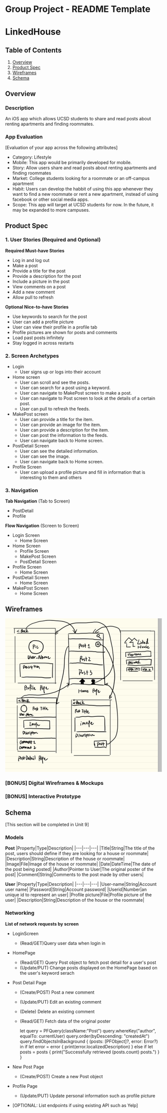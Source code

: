 Group Project - README Template
===

# LinkedHouse

## Table of Contents
1. [Overview](#Overview)
1. [Product Spec](#Product-Spec)
1. [Wireframes](#Wireframes)
2. [Schema](#Schema)

## Overview
### Description
An iOS app which allows UCSD students to share and read posts about renting apartments and finding roommates.
### App Evaluation
[Evaluation of your app across the following attributes]
- Category: Lifestyle
- Mobile: This app would be primarily developed for mobile.
- Story: Allow users share and read posts about renting apartments and finding roommates
- Market: College students looking for a roommate or an off-campus apartment
- Habit: Users can develop the habbit of using this app whenever they want to find a new roommate or rent a new apartment, instead of using facebook or other social media apps.
- Scope: This app will target at UCSD students for now. In the future, it may be expanded to more campuses.

## Product Spec

### 1. User Stories (Required and Optional)

**Required Must-have Stories**

* Log in and log out
* Make a post
* Provide a title for the post
* Provide a description for the post
* Include a picture in the post
* View comments on a post
* Add a new comment
* Allow pull to refresh


**Optional Nice-to-have Stories**

* Use keywords to search for the post
* User can add a profile picture
* User can view their profile in a profile tab
* Profile pictures are shown for posts and comments
* Load past posts infinitely
* Stay logged in across restarts

### 2. Screen Archetypes
* Login
   * User signs up or logs into their account
* Home screen 
   * User can scroll and see the posts.
   * User can search for a post using a keyword.
   * User can navigate to MakePost screen to make a post.
   * User can navigate to Post screen to look at the details of a certain post.
   * User can pull to refresh the feeds.
* MakePost screen 
   * User can provide a title for the item.
   * User can provide an image for the item.
   * User can provide a description for the item.
   * User can post the information to the feeds.
   * User can navigate back to Home screen.
* PostDetail Screen
   * User can see the detailed information.
   * User can see the image.
   * User can navigate back to Home screen.
* Profile Screen
   * User can upload a profile picture and fill in information that is interesting to them and others

### 3. Navigation

**Tab Navigation** (Tab to Screen)

* PostDetail
* Profile

**Flow Navigation** (Screen to Screen)

* Login Screen
   * Home Screen
* Home Screen
   * Profile Screen
   * MakePost Screen 
   * PostDetail Screen
* Profile Screen
   * Home Screen
* PostDetail Screen
   * Home Screen
* MakePost Screen
   * Home Screen 
  

## Wireframes
<img src="outline.jpg" width=600>

### [BONUS] Digital Wireframes & Mockups

### [BONUS] Interactive Prototype

## Schema 
[This section will be completed in Unit 9]
### Models
**Post**
|Property|Type|Description|
|---|---|---|
|Title|String|The title of the post, users should define if they are looking for a house or roommate|
|Description|String|Description of the house or roommate|
|Image|File|Image of the house or roommate|
|Date|DateTime|The date of the post being posted|
|Author|Pointer to User|The original poster of the post|
|Comment|String|Comments to the post made by other users|

**User**
|Property|Type|Description|
|---|---|---|
|User-name|String|Account user name|
|Password|String|Account password|
|Userid|Number|an unique id to represent an user|
|Profile picture|File|Profile picture of the user|
|Description|String|Description of the house or the roommate|

### Networking
**List of network requests by screen**
* LoginScreen
  * (Read/GET)Query user data when login in
* HomePage
  * (Read/GET) Query Post object to fetch post detail for a user's post
  * (Update/PUT) Change posts displayed on the HomePage based on the user's keyword serach
* Post Detail Page
  * (Create/POST) Post a new comment
  * (Update/PUT) Edit an existing comment
  * (Delete) Delete an existing comment
  * (Read/GET) Fetch data of the original poster
  
    let query = PFQuery(className:"Post")
    query.whereKey("author", equalTo: currentUser)
    query.order(byDescending: "createdAt")
    query.findObjectsInBackground { (posts: [PFObject]?, error: Error?) in
    if let error = error { 
      print(error.localizedDescription)
    } else if let posts = posts {
        print("Successfully retrieved \(posts.count) posts.")
      }
    }
    
* New Post Page
  * (Create/POST) Create a new Post object
* Profile Page
  * (Update/PUT) Update personal information such as profile picture
- [OPTIONAL: List endpoints if using existing API such as Yelp]
